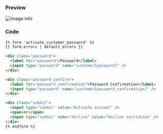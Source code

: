 ### Preview

![image info](https://firebasestorage.googleapis.com/v0/b/veda-builder-liquid-docs.appspot.com/o/activate_customer_password.png?alt=media&token=75065efe-b8f7-44e7-85e5-5a40097dee05)

### Code

```html
{% form 'activate_customer_password' %} 
{{ form.errors | default_errors }}

<div class="password">
  <label for="password">Password</label>
  <input type="password" name="customer[password]" />
</div>

<div class="password_confirm">
  <label for="password_confirmation">Password Confirmation</label>
  <input type="password" name="customer[password_confirmation]" />
</div>

<div class="submit">
  <input type="submit" value="Activate account" />
  <span>or</span>
  <input type="submit" name="decline" value="Decline invitation" />
</div>
{% endform %}
```
